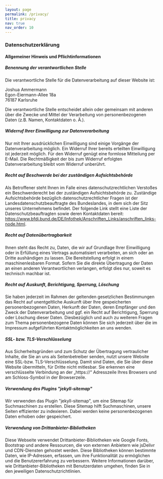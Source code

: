 ```yaml
---
layout: page
permalink: /privacy/
title: privacy
nav: true
nav_order: 10
---
```


<h3>Datenschutzerklärung</h3>
<h4>Allgemeiner Hinweis und Pflichtinformationen</h4>
<h5>Benennung der verantwortlichen Stelle</h5>
<p>Die verantwortliche Stelle für die Datenverarbeitung auf dieser Website ist:</p>
<p>Joshua Ammermann<br>
Egon-Eiermann-Allee 18a<br>
76187 Karlsruhe<br>
</p>
<p>Die verantwortliche Stelle entscheidet allein oder gemeinsam mit anderen über die Zwecke und Mittel der Verarbeitung von personenbezogenen Daten (z.B. Namen, Kontaktdaten o. Ä.).</p>
<h5>Widerruf Ihrer Einwilligung zur Datenverarbeitung</h5>
<p>Nur mit Ihrer ausdrücklichen Einwilligung sind einige Vorgänge der Datenverarbeitung möglich. Ein Widerruf Ihrer bereits erteilten Einwilligung ist jederzeit möglich. Für den Widerruf genügt eine formlose Mitteilung per E-Mail. Die Rechtmäßigkeit der bis zum Widerruf erfolgten Datenverarbeitung bleibt vom Widerruf unberührt.</p>
<h5>Recht auf Beschwerde bei der zuständigen Aufsichtsbehörde</h5>
<p>Als Betroffener steht Ihnen im Falle eines datenschutzrechtlichen Verstoßes ein Beschwerderecht bei der zuständigen Aufsichtsbehörde zu. Zuständige Aufsichtsbehörde bezüglich datenschutzrechtlicher Fragen ist der Landesdatenschutzbeauftragte des Bundeslandes, in dem sich der Sitz unseres Unternehmens befindet. Der folgende Link stellt eine Liste der Datenschutzbeauftragten sowie deren Kontaktdaten bereit: <a href="https://www.bfdi.bund.de/DE/Infothek/Anschriften_Links/anschriften_links-node.html" target="_blank">https://www.bfdi.bund.de/DE/Infothek/Anschriften_Links/anschriften_links-node.html</a>.</p>
<h5>Recht auf Datenübertragbarkeit</h5>
<p>Ihnen steht das Recht zu, Daten, die wir auf Grundlage Ihrer Einwilligung oder in Erfüllung eines Vertrags automatisiert verarbeiten, an sich oder an Dritte aushändigen zu lassen. Die Bereitstellung erfolgt in einem maschinenlesbaren Format. Sofern Sie die direkte Übertragung der Daten an einen anderen Verantwortlichen verlangen, erfolgt dies nur, soweit es technisch machbar ist.</p>
<h5>Recht auf Auskunft, Berichtigung, Sperrung, Löschung</h5>
<p>Sie haben jederzeit im Rahmen der geltenden gesetzlichen Bestimmungen das Recht auf unentgeltliche Auskunft über Ihre gespeicherten personenbezogenen Daten, Herkunft der Daten, deren Empfänger und den Zweck der Datenverarbeitung und ggf. ein Recht auf Berichtigung, Sperrung oder Löschung dieser Daten. Diesbezüglich und auch zu weiteren Fragen zum Thema personenbezogene Daten können Sie sich jederzeit über die im Impressum aufgeführten Kontaktmöglichkeiten an uns wenden.</p>
<h5>SSL- bzw. TLS-Verschlüsselung</h5>
<p>Aus Sicherheitsgründen und zum Schutz der Übertragung vertraulicher Inhalte, die Sie an uns als Seitenbetreiber senden, nutzt unsere Website eine SSL-bzw. TLS-Verschlüsselung. Damit sind Daten, die Sie über diese Website übermitteln, für Dritte nicht mitlesbar. Sie erkennen eine verschlüsselte Verbindung an der „https://“ Adresszeile Ihres Browsers und am Schloss-Symbol in der Browserzeile.</p>
<!-- If  emails can be entered --->
<!--
<h5>Verwendung des Plugins "jekyll-email-protect"</h5>
<p>Zum Schutz Ihrer E-Mail-Adresse vor automatisiertem Abrufen durch Bots verwenden wir das Plugin "jekyll-email-protect". Dieses sorgt dafür, dass Ihre E-Mail-Adresse auf der Website geschützt bleibt und nicht von unbefugten Dritten gesammelt werden kann.</p>
--->
<h5>Verwendung des Plugins "jekyll-sitemap"</h5>
<p>Wir verwenden das Plugin "jekyll-sitemap", um eine Sitemap für Suchmaschinen zu erstellen. 
Diese Sitemap hilft Suchmaschinen, unsere Seiten effizienter zu indexieren. 
Dabei werden keine personenbezogenen Daten erhoben oder gespeichert.</p>
<h5>Verwendung von Drittanbieter-Bibliotheken</h5>
<p>Diese Webseite verwendet Drittanbieter-Bibliotheken wie Google Fonts, Bootstrap und andere Ressourcen, die von externen Anbietern wie jsDelivr und CDN-Diensten gehostet werden. 
Diese Bibliotheken können bestimmte Daten, wie IP-Adressen, erfassen, um ihre Funktionalität zu ermöglichen und die Benutzererfahrung zu verbessern. 
Weitere Informationen darüber, wie Drittanbieter-Bibliotheken mit Benutzerdaten umgehen, finden Sie in den jeweiligen Datenschutzrichtlinien.
</p>

